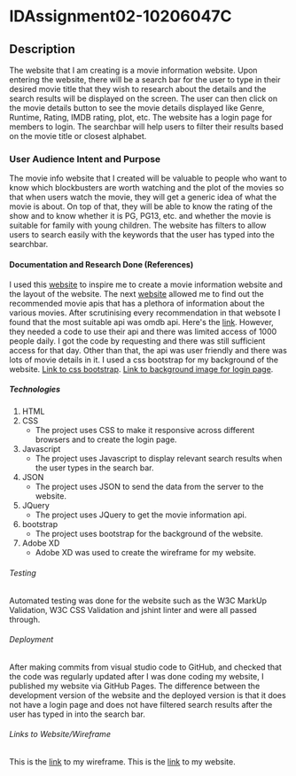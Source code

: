# IDAssignment02-10206047C
## Description
The website that I am creating is a movie information website. Upon entering the website, there will be a search bar for the user to type in their desired movie title that 
they wish to research about the details and the search results will be displayed on the screen. The user can then click on the movie details button to see the movie details displayed like 
Genre, Runtime, Rating, IMDB rating, plot, etc. The website has a login page for members to login. The searchbar will help users to filter their results based on the movie title or closest alphabet.

### User Audience Intent and Purpose
The movie info website that I created will be valuable to people who want to know which blockbusters are worth watching and the plot of the movies so that when users watch the movie,
they will get a generic idea of what the movie is about. On top of that, they will be able to know the rating of the show and to know whether it is PG, PG13, etc. and whether the movie is suitable for family with young children.
The website has filters to allow users to search easily with the keywords that the user has typed into the searchbar.


#### Documentation and Research Done (References)
I used this [website](https://medium.com/javascript-in-plain-english/build-a-movie-info-search-app-ea39e1df6fdd)
to inspire me to create a movie information website and the layout of the website. The next [website](https://www.programmableweb.com/news/10-most-popular-movies-apis/brief/2019/05/19) allowed me to find out
the recommended movie apis that has a plethora of information about the various movies. After scrutinising every recommendation in that websote I found that the most suitable api was omdb api. Here's the [link](http://www.omdbapi.com/).
However, they needed a code to use their api and there was limited access of 1000 people daily. I got the code by requesting and there was still sufficient access for that day. Other than that, the api was user friendly and there was lots of movie details in it.
I used a css bootstrap for my background of the website. [Link to css bootstrap](https://bootswatch.com/4/solar/bootstrap.min.css).
[Link to background image for login page](https://cdn.mos.cms.futurecdn.net/vspbxJgbuARUmfvw9UQk34-1200-80.jpg).

##### Technologies
1. HTML
2. CSS
   * The project uses CSS to make it responsive across different browsers and to create the login page. 
3. Javascript
   * The project uses Javascript to display relevant search results when the user types in the search bar. 
4. JSON
   * The project uses JSON to send the data from the server to the website.
5. JQuery
   * The project uses JQuery to get the movie information api.
6. bootstrap
   * The project uses bootstrap for the background of the website.
7. Adobe XD
   * Adobe XD was used to create the wireframe for my website.

###### Testing
Automated testing was done for the website such as the W3C MarkUp Validation, W3C CSS Validation and jshint linter and were all passed through.

###### Deployment
After making commits from visual studio code to GitHub, and checked that the code was regularly updated after I was done coding my website, I published my website via GitHub Pages. The difference between the development version of the website and the deployed version is that it does not have a login page and does not have filtered search results after the user has typed in into the search bar.

###### Links to Website/Wireframe
This is the [link](https://xd.adobe.com/view/b07eda5e-8b5b-4e64-ab9f-dd99c22ef700-e52d/) to my wireframe.
This is the [link](https://tayyikyong.github.io/IDAssignment02-10206047C/) to my website.



